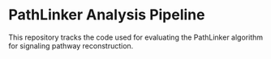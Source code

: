 # PathLinker Analysis Pipeline 

This repository tracks the code used for evaluating the PathLinker
algorithm for signaling pathway reconstruction.
